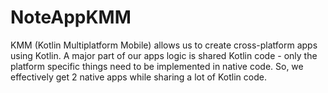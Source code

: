 # NoteAppKMM

KMM (Kotlin Multiplatform Mobile) allows us to create cross-platform apps using Kotlin. A major part of our apps logic is shared Kotlin code - only the platform specific things need to be implemented in native code. So, we effectively get 2 native apps while sharing a lot of Kotlin code.
